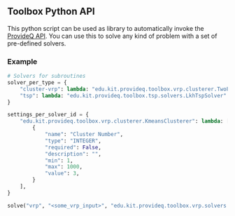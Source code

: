 ## Toolbox Python API

This python script can be used as library to automatically invoke the [ProvideQ API](https://github.com/ProvideQ/toolbox-server).
You can use this to solve any kind of problem with a set of pre-defined solvers.

### Example
```python
# Solvers for subroutines
solver_per_type = {
    "cluster-vrp": lambda: "edu.kit.provideq.toolbox.vrp.clusterer.TwoPhaseClusterer",
    "tsp": lambda: "edu.kit.provideq.toolbox.tsp.solvers.LkhTspSolver"
}

settings_per_solver_id = {
    "edu.kit.provideq.toolbox.vrp.clusterer.KmeansClusterer": lambda: [
        {
            "name": "Cluster Number",
            "type": "INTEGER",
            "required": False,
            "description": "",
            "min": 1,
            "max": 1000,
            "value": 3,
        }
    ],
}

solve("vrp", "<some_vrp_input>", "edu.kit.provideq.toolbox.vrp.solvers.ClusterAndSolveVrpSolver", solver_per_type, settings_per_solver_id)
```
